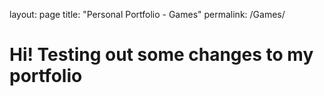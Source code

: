 layout: page
title: "Personal Portfolio - Games"
permalink: /Games/

<h1> Hi! Testing out some changes to my portfolio </h1>
